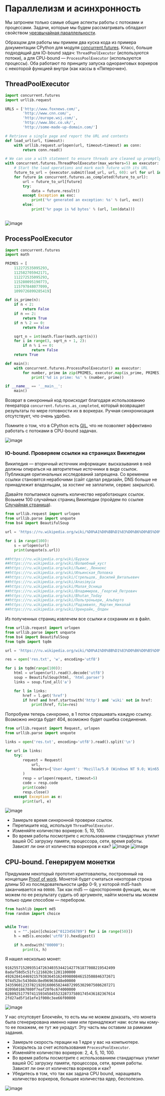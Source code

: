 # Параллелизм и асинхронность

Мы затронем только самые общие аспекты работы с потоками и процессами. Задачи, которые мы будем рассматривать обладают свойством [чрезвычайная параллельности](https://ru.wikipedia.org/wiki/%D0%A7%D1%80%D0%B5%D0%B7%D0%B2%D1%8B%D1%87%D0%B0%D0%B9%D0%BD%D0%B0%D1%8F_%D0%BF%D0%B0%D1%80%D0%B0%D0%BB%D0%BB%D0%B5%D0%BB%D1%8C%D0%BD%D0%BE%D1%81%D1%82%D1%8C).

Образцом для работы мы примем два куска кода из примера документации CPython для модуля [concurrent.futures](https://docs.python.org/3/library/concurrent.futures.html). Класc, больше подходящий для IO-bound задач: `ThreadPoolExecutor` (используются потоки), а для CPU-bound &mdash; `ProcessPoolExecutor` (используются процессы). Оба работают по принципу запуска одноранговых воркеров с некоторой функцией внутри (как кассы в &laquo;Пятерочке&raquo;).

## ThreadPoolExecutor

```python
import concurrent.futures
import urllib.request

URLS = ['http://www.foxnews.com/',
        'http://www.cnn.com/',
        'http://europe.wsj.com/',
        'http://www.bbc.co.uk/',
        'http://some-made-up-domain.com/']

# Retrieve a single page and report the URL and contents
def load_url(url, timeout):
    with urllib.request.urlopen(url, timeout=timeout) as conn:
        return conn.read()

# We can use a with statement to ensure threads are cleaned up promptly
with concurrent.futures.ThreadPoolExecutor(max_workers=5) as executor:
    # Start the load operations and mark each future with its URL
    future_to_url = {executor.submit(load_url, url, 60): url for url in URLS}
    for future in concurrent.futures.as_completed(future_to_url):
        url = future_to_url[future]
        try:
            data = future.result()
        except Exception as exc:
            print('%r generated an exception: %s' % (url, exc))
        else:
            print('%r page is %d bytes' % (url, len(data)))
                    
```
![image](https://user-images.githubusercontent.com/90722253/144412067-274ec656-9480-4ca7-a851-42bea3c0136a.png)  
## ProcessPoolExecutor

```python
import concurrent.futures
import math

PRIMES = [
    112272535095293,
    112582705942171,
    112272535095293,
    115280095190773,
    115797848077099,
    1099726899285419]

def is_prime(n):
    if n < 2:
        return False
    if n == 2:
        return True
    if n % 2 == 0:
        return False

    sqrt_n = int(math.floor(math.sqrt(n)))
    for i in range(3, sqrt_n + 1, 2):
        if n % i == 0:
            return False
    return True

def main():
    with concurrent.futures.ProcessPoolExecutor() as executor:
        for number, prime in zip(PRIMES, executor.map(is_prime, PRIMES)):
            print('%d is prime: %s' % (number, prime))

if __name__ == '__main__':
    main()
```

Возврат в синхронный код происходит благодаря использованию генератора `concurrent.futures.as_completed`, который возвращает результаты по мере готовности их в воркерах. Ручная синхронизация отсутствует, что очень удобно.

Помните о том, что в CPython есть [GIL](https://docs.python.org/3/glossary.html#term-global-interpreter-lock), что не позволяет эффективно работать с потоками в CPU-bound задачах.

![image](https://user-images.githubusercontent.com/90722253/144412117-00839200-8848-49c5-b410-6a74a87283a8.png)


### IO-bound. Проверяем ссылки на страницах Википедии

Википедия &mdash; вторичный источник информации: высказывания в ней должны опираться на авторитетные источники в виде ссылок. Публикация оригинальных исследований запрещена. Со временем ссылки становятся нерабочими (сайт сделал редизайн, DNS больше не принадлежит владельцам, за хостинг не заплатили, сервис закрылся).

Давайте попытаемся оценить количество неработающих ссылок. Возьмем 100 случайных страниц Википедии (пройдем по ссылке [Случайная страница](https://ru.wikipedia.org/wiki/%D0%A1%D0%BB%D1%83%D0%B6%D0%B5%D0%B1%D0%BD%D0%B0%D1%8F:%D0%A1%D0%BB%D1%83%D1%87%D0%B0%D0%B9%D0%BD%D0%B0%D1%8F_%D1%81%D1%82%D1%80%D0%B0%D0%BD%D0%B8%D1%86%D0%B0)). 

```python
from urllib.request import urlopen
from urllib.parse import unquote
from bs4 import BeautifulSoup

url = 'https://ru.wikipedia.org/wiki/%D0%A1%D0%BB%D1%83%D0%B6%D0%B5%D0%B1%D0%BD%D0%B0%D1%8F:%D0%A1%D0%BB%D1%83%D1%87%D0%B0%D0%B9%D0%BD%D0%B0%D1%8F_%D1%81%D1%82%D1%80%D0%B0%D0%BD%D0%B8%D1%86%D0%B0'

for i in range(100):
    s = urlopen(url)
    print(unquote(s.url))

##https://ru.wikipedia.org/wiki/Бурасы
##https://ru.wikipedia.org/wiki/Волшебный_куст
##https://ru.wikipedia.org/wiki/Льюис,_Леннокс
##https://ru.wikipedia.org/wiki/Ильинская_Поповка
##https://ru.wikipedia.org/wiki/Стрельцов,_Василий_Витальевич
##https://ru.wikipedia.org/wiki/Anasimyia
##https://ru.wikipedia.org/wiki/Малая_Осница
##https://ru.wikipedia.org/wiki/Владимиров,_Георгий_Петрович
##https://ru.wikipedia.org/wiki/Bhutan_Today
##https://ru.wikipedia.org/wiki/Польтроньери,_Альберто
##https://ru.wikipedia.org/wiki/Радзивилл,_Мартин_Николай
##https://ru.wikipedia.org/wiki/Эренрайк,_Олден
```

Из полученных страниц извлечем все ссылки и сохраним их в файл.

```python
from urllib.request import urlopen
from urllib.parse import unquote
from bs4 import BeautifulSoup
from tqdm import tqdm

url = 'https://ru.wikipedia.org/wiki/%D0%A1%D0%BB%D1%83%D0%B6%D0%B5%D0%B1%D0%BD%D0%B0%D1%8F:%D0%A1%D0%BB%D1%83%D1%87%D0%B0%D0%B9%D0%BD%D0%B0%D1%8F_%D1%81%D1%82%D1%80%D0%B0%D0%BD%D0%B8%D1%86%D0%B0'

res = open('res.txt', 'w', encoding='utf8')

for i in tqdm(range(100)):
    html = urlopen(url).read().decode('utf8')
    soup = BeautifulSoup(html, 'html.parser')
    links = soup.find_all('a')

    for l in links:
        href = l.get('href')
        if href and href.startswith('http') and 'wiki' not in href:
            print(href, file=res)
```

Попробуем теперь синхронно, в 1 поток спрашивать каждую ссылку. Возможно иногда будет 404, возможно будет ошибка соединения.

```python
from urllib.request import Request, urlopen
from urllib.parse import unquote

links = open('res.txt', encoding='utf8').read().split('\n')

for url in links:
    try:
        request = Request(
            url,
            headers={'User-Agent': 'Mozilla/5.0 (Windows NT 9.0; Win65; x64; rv:97.0) Gecko/20105107 Firefox/92.0'},  
        )
        resp = urlopen(request, timeout=5)
        code = resp.code
        print(code)
        resp.close()
    except Exception as e:
        print(url, e)
```
![image](https://user-images.githubusercontent.com/90722253/144413649-2c50de64-ba90-467d-abb9-e1c16e5110e4.png)

* Замерьте время синхронной проверки ссылок.
* Перепишите код, используя `ThreadPoolExecutor`. 
* Изменяйте количество воркеров: 5, 10, 100.
* Во время работы посмотрите с использованием стандартных утилит вашей OC загрузку памяти, процессора, сети, время работы. Зависят ли они от количества воркеров и как?
![image](https://user-images.githubusercontent.com/90722253/144413674-78b8e575-bf26-41bb-b71c-2aa1ce9df893.png)
![image](https://user-images.githubusercontent.com/90722253/144413686-394d1ba1-7603-4206-a092-fea2093cf521.png)

## CPU-bound. Генерируем монетки

Придумаем некоторый прототип криптовалюты, построенный на концепции [Proof of work](https://en.wikipedia.org/wiki/Proof_of_work). Монетой будет считаться некоторая строка длины 50 из последовательности цифр 0-9, у которой md5-hash заканчивается на `00000`. Так как md5 &mdash; односторонняя функция, мы не можем по ее результату судить об аргументе, найти монеты мы можем только одим способом &mdash; перебором.

```python
from hashlib import md5
from random import choice


while True:
    s = "".join([choice("0123456789") for i in range(50)])
    h = md5(s.encode('utf8')).hexdigest()

    if h.endswith("00000"):
        print(s, h)
```

Я нашел несколько монет:

```
91625571520935147263403534421427761877088219542499 8adaf58d5c51fc1216820c1201100000
49262841446921579383645162499800846153508846372671 974d52bc5430d4c8ed96963648e00000
34359601233782192016006582448729953029075086207271 0209b01867080f7eaf20f6c674000000
02809251779741159345845523287375801745436182367614 2fd27ad5f1d1efe1f000c3ee66f00000
```
![image](https://user-images.githubusercontent.com/90722253/144414597-93679ed6-43e5-4cc0-9849-73881728fe56.png)

У нас отсутсвует Блокчейн, то есть мы не можем доказать, что монета была сгенерирована именно нами или принадлежит нам: если мы кому-то ее покажем, ее тут же украдут. Эту часть мы оставим за рамками задания.

* Замерьте скорость герации на 1 ядре у вас на компьютере.
* Ускорьтесь за счет использования `ProcessPoolExecutor`.
* Изменяйте количество воркеров: 2, 4, 5, 10, 100.
* Во время работы посмотрите с использованием стандартных утилит вашей OC загрузку памяти, процессора, сети, время работы. Зависят ли они от количества воркеров и как?
* Убедитесь в том, что так как задача CPU bound, наращивать количество воркеров, большее количества ядер, бесполезно.

![image](https://user-images.githubusercontent.com/90722253/144414625-42125ba2-3746-450b-bd49-90a196c3167a.png)
